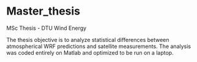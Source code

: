 # Master_thesis
MSc Thesis - DTU Wind Energy

The thesis objective is to analyze statistical differences between atmospherical WRF predictions and satellite measurements. The analysis was coded entirely on Matlab and optimized to be run on a laptop.
